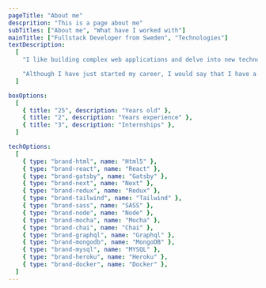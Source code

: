 ```yaml
---
pageTitle: "About me"
descprition: "This is a page about me"
subTitles: ["About me", "What have I worked with"]
mainTitle: ["Fullstack Developer from Sweden", "Technologies"]
textDescription:
  [
    "I like building complex web applications and delve into new technologies. I find the whole Javascript stack extremely exciting and I believe that's where I can offer my knowledge. I also have a deep desire to excel and continuously improve my work.",

    "Although I have just started my career, I would say that I have a broad knowledge of many different techniques and can contribute in many different situations in a project."
  ]

boxOptions:
  [
    { title: "25", description: "Years old" },
    { title: "2", description: "Years experience" },
    { title: "3", description: "Internships" },
  ]

techOptions:
  [
    { type: "brand-html", name: "Html5" },
    { type: "brand-react", name: "React" },
    { type: "brand-gatsby", name: "Gatsby" },
    { type: "brand-next", name: "Next" },
    { type: "brand-redux", name: "Redux" },
    { type: "brand-tailwind", name: "Tailwind" },
    { type: "brand-sass", name: "SASS" },
    { type: "brand-node", name: "Node" },
    { type: "brand-mocha", name: "Mocha" },
    { type: "brand-chai", name: "Chai" },
    { type: "brand-graphql", name: "Graphql" },
    { type: "brand-mongodb", name: "MongoDB" },
    { type: "brand-mysql", name: "MYSQL" },
    { type: "brand-heroku", name: "Heroku" },
    { type: "brand-docker", name: "Docker" },
  ]
---
```

